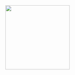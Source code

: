 <div id="header" align="center">
  <img src="https://tenor.com/bxyY6.gif" width="200"/>
 
</div>
<div id="header" align="center">
  <img src="https://komarev.com/ghpvc/?username=Ajvaro&style=flat-square&color=blue" alt=""/>
</div>
